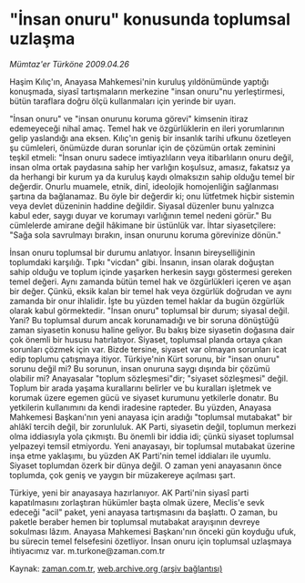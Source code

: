 # "İnsan onuru" konusunda toplumsal uzlaşma

*Mümtaz'er Türköne 2009.04.26*

<tr><td class="metin" colspan="2" style="padding-top: 20px; padding-left: 5px; padding-right: 10px;">Haşim Kılıç'ın, Anayasa Mahkemesi'nin kuruluş yıldönümünde yaptığı konuşmada, siyasî tartışmaların merkezine "insan onuru"nu yerleştirmesi, bütün taraflara doğru ölçü kullanmaları için yerinde bir uyarı.</td></tr><tr><td class="metin" colspan="2" style="padding-top: 20px; padding-left: 5px; padding-right: 10px;"><p>"İnsan onuru" ve "insan onurunu koruma görevi" kimsenin itiraz edemeyeceği nihaî amaç. Temel hak ve özgürlüklerin en ileri yorumlarının gelip yaslandığı ana eksen. Kılıç'ın geniş bir insanlık tarihi ufkunu özetleyen şu cümleleri, önümüzde duran sorunlar için de çözümün ortak zeminini teşkil etmeli: "İnsan onuru sadece imtiyazlıların veya itibarlıların onuru değil, insan olma ortak paydasına sahip her varlığın koşulsuz, amasız, fakatsız ya da herhangi bir kurum ya da kuruluş kaydı olmaksızın sahip olduğu temel bir değerdir. Onurlu muamele, etnik, dinî, ideolojik homojenliğin sağlanması şartına da bağlanamaz. Bu öyle bir değerdir ki; onu lütfetmek hiçbir sistemin veya devlet düzeninin haddine değildir. Siyasal düzenler bunu yalnızca kabul eder, saygı duyar ve korumayı varlığının temel nedeni görür." Bu cümlelerde amirane değil hâkimane bir üstünlük var. İhtar siyasetçilere: "Sağa sola savrulmayı bırakın, insan onurunu koruma görevinize dönün." 
<p>İnsan onuru toplumsal bir durumu anlatıyor. İnsanın bireyselliğinin toplumdaki karşılığı. Tıpkı "vicdan" gibi. İnsanın, insan olarak doğuştan sahip olduğu ve toplum içinde yaşarken herkesin saygı göstermesi gereken temel değeri. Aynı zamanda bütün temel hak ve özgürlükleri içeren ve aşan bir değer. Çünkü, eksik kalan bir temel hak veya özgürlük doğrudan ve aynı zamanda bir onur ihlalidir. İşte bu yüzden temel haklar da bugün özgürlük olarak kabul görmektedir. "İnsan onuru" toplumsal bir durum; siyasal değil. Yani? Bu toplumsal durum ancak korunamadığı ve bir soruna dönüştüğü zaman siyasetin konusu haline geliyor. Bu bakış bize siyasetin doğasına dair çok önemli bir hususu hatırlatıyor. Siyaset, toplumsal planda ortaya çıkan sorunları çözmek için var. Bizde tersine, siyaset var olmayan sorunları icat edip toplumu çatışmaya itiyor. Türkiye'nin Kürt sorunu, bir "insan onuru" sorunu değil mi? Bu sorunun, insan onuruna saygı dışında bir çözümü olabilir mi? Anayasalar "toplum sözleşmesi"dir; "siyaset sözleşmesi" değil. Toplum bir arada yaşama kurallarını belirler ve bu kuralları işletmek ve korumak üzere egemen gücü ve siyaset kurumunu yetkilerle donatır. Bu yetkilerin kullanımını da kendi iradesine rapteder. Bu yüzden, Anayasa Mahkemesi Başkanı'nın yeni anayasa için aradığı "toplumsal mutabakat" bir ahlâkî tercih değil, bir zorunluluk. AK Parti, siyasetin değil, toplumun merkezi olma iddiasıyla yola çıkmıştı. Bu önemli bir iddia idi; çünkü siyaset toplumsal yelpazeyi temsil etmiyordu. Yeni anayasayı, bir toplumsal mutabakat üzerine inşa etme yaklaşımı, bu yüzden AK Parti'nin temel iddiaları ile uyumlu. Siyaset toplumdan özerk bir dünya değil. O zaman yeni anayasanın önce toplumda, çok geniş ve yaygın bir müzakereye açılması şart.
<p>Türkiye, yeni bir anayasaya hazırlanıyor. AK Parti'nin siyasî parti kapatılmasını zorlaştıran hükümler başta olmak üzere, Meclis'e sevk edeceği "acil" paket, yeni anayasa tartışmasını da başlattı. O zaman, bu paketle beraber hemen bir toplumsal mutabakat arayışının devreye sokulması lâzım. Anayasa Mahkemesi Başkanı'nın önceki gün koyduğu ufuk, bu sürecin temel felsefesini özetliyor. İnsan onuru için toplumsal uzlaşmaya ihtiyacımız var. m.turkone@zaman.com.tr<br/></p></p></p></td></tr>

Kaynak: [zaman.com.tr](http://zaman.com.tr/yazar.do?yazino=841675), [web.archive.org (arşiv bağlantısı)](http://web.archive.org/web/20090503080309/http://www.zaman.com.tr:80/yazar.do?yazino=841675)
